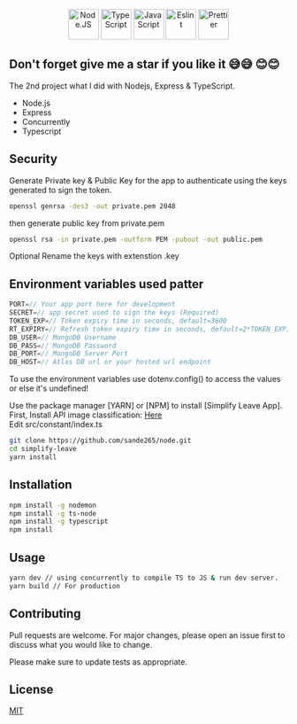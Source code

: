 <div align="center">
  <img src="https://www.freepnglogos.com/uploads/javascript-png/javascript-nodejs-logo-27.png" width="55" alt="Node.JS" />
  <img
    src="https://upload.wikimedia.org/wikipedia/commons/thumb/4/4c/Typescript_logo_2020.svg/2048px-Typescript_logo_2020.svg.png"
    width="55"
    alt="TypeScript"
  />
  <img
    src="https://www.freepnglogos.com/uploads/javascript-png/javascript-vector-logo-yellow-png-transparent-javascript-vector-12.png"
    width="55"
    alt="JavaScript"
  />
  <img src="https://upload.wikimedia.org/wikipedia/commons/thumb/e/e3/ESLint_logo.svg/324px-ESLint_logo.svg.png?20211012234406" width="55" alt="Eslint" />
  <img
    src="https://seeklogo.com/images/P/prettier-logo-D5C5197E37-seeklogo.com.png"
    width="55"
    alt="Prettier"
  />
</div>

## Don't forget give me a star if you like it 😅😅 😊😊

The 2nd project what I did with Nodejs, Express & TypeScript.

- Node.js
- Express
- Concurrently
- Typescript

## Security

Generate Private key & Public Key for the app to authenticate using the keys generated to sign the token.

```bash
openssl genrsa -des3 -out private.pem 2048
```

then generate public key from private.pem

```bash
openssl rsa -in private.pem -outform PEM -pubout -out public.pem
```

Optional Rename the keys with extenstion .key

## Environment variables used patter

```javascript
PORT=// Your app port here for development
SECRET=// app secret used to sign the keys (Required)
TOKEN_EXP=// Token expiry time in seconds, default=3600
RT_EXPIRY=// Refresh token expiry time in seconds, default=2*TOKEN_EXPIRY
DB_USER=// MongoDB Username
DB_PASS=// MongoDB Password
DB_PORT=// MongoDB Server Port
DB_HOST=// Atlas DB url or your hosted url endpoint
```

To use the environment variables use dotenv.config() to access the values or else it's undefined!

Use the package manager [YARN] or [NPM] to install [Simplify Leave App].\
First, Install API image classification: [Here](https://github.com/iamvucms/ImageClassifyAPI/blob/master/README.md#installation)\
Edit src/constant/index.ts

```bash
git clone https://github.com/sande265/node.git
cd simplify-leave
yarn install
```

## Installation
```bash
npm install -g nodemon
npm install -g ts-node
npm install -g typescript
npm install
```

## Usage

```bash
yarn dev // using concurrently to compile TS to JS & run dev server.
yarn build // For production


```

## Contributing

Pull requests are welcome. For major changes, please open an issue first to discuss what you would like to change.

Please make sure to update tests as appropriate.

## License

[MIT](https://choosealicense.com/licenses/mit/)
